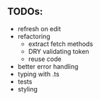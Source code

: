 ## TODOs: 
- refresh on edit
- refactoring
	- extract fetch methods
	- DRY validating token
	- reuse code
- better error handling
- typing with .ts
- tests
- styling

